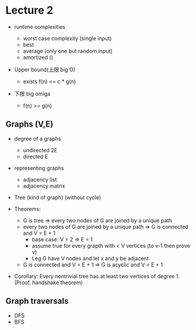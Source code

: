 # Lecture 2

* runtime complexities
    * worst case complexity (single input)
    * best
    * average (only one but random input)
    * amortized ()
    
* Upper bound(上限 big O)
    * exists f(n) <= c * g(n)
    
* 下限 big omiga
    * f(n) >= g(n)


## Graphs (V,E)
* degree of a graphs
    * undirected 2E
    * directed E
    
* representing graphs
    * adjacency list
    * adjacency matrix
    
* Tree (kind of graph) (without cycle)

* Theorems: 
    * G is tree => every two nodes of G are joined by a unique path
    * every two nodes of G are joined by a unique path => G is connected and V = E + 1
        * base case: V = 2 => E = 1
        * assume true for every grapth with < V vertices (to v-1 then prove v)
        * Leg G have V nodes and let x and y be adjacent
    * G is connected and V = E + 1 => G is acyclic and V = E + 1
* Corollary: Every nontrivial tree has at least two vertices of degree 1. (Proof. handshake theorem)

## Graph traversals
* DFS
* BFS
    
    